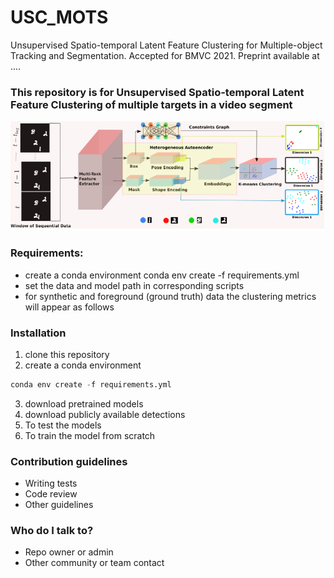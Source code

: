 # USC_MOTS #

Unsupervised Spatio-temporal Latent Feature Clustering for Multiple-object Tracking and Segmentation. Accepted for BMVC 2021. Preprint available at ....

### This repository is for Unsupervised Spatio-temporal Latent Feature Clustering of multiple targets in a video segment ###
![model_diagramv1](images/model_diagramv1.PNG)
### Requirements: ###
* create a conda environment 
conda env create -f requirements.yml
* set the data and model path in corresponding scripts
* for synthetic and foreground (ground truth) data the clustering metrics will appear as follows

### Installation ###

1. clone this repository
2. create a conda environment
```python
conda env create -f requirements.yml
```
3. download pretrained models
4. download publicly available detections
5. To test the models
6. To train the model from scratch

### Contribution guidelines ###

* Writing tests
* Code review
* Other guidelines

### Who do I talk to? ###

* Repo owner or admin
* Other community or team contact
